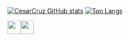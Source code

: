 [![CesarCruz GitHub stats](https://github-readme-stats.vercel.app/api?username=cesarhcruz&show_icons=true&theme=react)](https://github.com/cesarhcruz/cesarhcruz)
[![Top Langs](https://github-readme-stats.vercel.app/api/top-langs/?username=cesarhcruz&show_icons=true&theme=react&layout=compact)](https://github.com/cesarhcruz/cesarhcruz)

<img src="https://cdn.jsdelivr.net/gh/devicons/devicon/icons/javascript/javascript-original.svg" width="30" height="30" /><img src="https://cdn.jsdelivr.net/gh/devicons/devicon/icons/html5/html5-plain-wordmark.svg" width="30" height="30"/>

<!---
cesarhcruz/cesarhcruz is a ✨ special ✨ repository because its `README.md` (this file) appears on your GitHub profile.
You can click the Preview link to take a look at your changes.
--->
